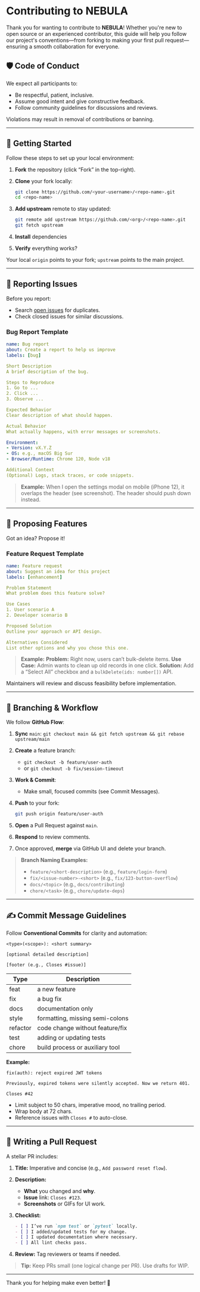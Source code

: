 # Contributing to **NEBULA**

Thank you for wanting to contribute to **NEBULA**! 
Whether you're new to open source or an experienced contributor, this guide will help you follow our project's conventions—from forking to making your first pull request—ensuring a smooth collaboration for everyone.



## 🛡️ Code of Conduct

 We expect all participants to:

* Be respectful, patient, inclusive.
* Assume good intent and give constructive feedback.
* Follow community guidelines for discussions and reviews.

Violations may result in removal of contributions or banning.

<!-- 
## 📁 Project Structure

```
/         # root
├─ src/   # source code (modules, components)
├─ tests/ # unit & integration tests
├─ docs/  # documentation files
├─ .github/          
│   ├─ ISSUE_TEMPLATE/   
│   │   ├─ bug_report.md
│   │   └─ feature_request.md
│   └─ workflows/        # CI/CD configs
├─ .eslintrc.js
├─ pyproject.toml
└─ README.md
```

Understanding where code and docs live helps contributors find what they need quickly. -->

---

## 🚀 Getting Started

Follow these steps to set up your local environment:

1. **Fork** the repository (click “Fork” in the top-right).
2. **Clone** your fork locally:

   ```bash
   git clone https://github.com/<your-username>/<repo-name>.git
   cd <repo-name>
   ```
3. **Add upstream** remote to stay updated:

   ```bash
   git remote add upstream https://github.com/<org>/<repo-name>.git
   git fetch upstream
   ```
4. **Install** dependencies

   <!-- ```bash
   # JavaScript/TypeScript\ n  npm install
   # Python
   pip install -r requirements.txt
   ``` -->
   
5. **Verify** everything works?
<!-- 
   ```bash
   npm test    # or pytest
   ``` -->

Your local `origin` points to your fork; `upstream` points to the main project.

---

## 🐛 Reporting Issues

Before you report:

* Search [open issues](https://github.com/<org>/<repo>/issues) for duplicates.
* Check closed issues for similar discussions.

### Bug Report Template

```yaml
name: Bug report
about: Create a report to help us improve
labels: [bug]

Short Description
A brief description of the bug.

Steps to Reproduce
1. Go to ...
2. Click ...
3. Observe ...

Expected Behavior
Clear description of what should happen.

Actual Behavior
What actually happens, with error messages or screenshots.

Environment:
- Version: vX.Y.Z
- OS: e.g., macOS Big Sur
- Browser/Runtime: Chrome 120, Node v18

Additional Context
(Optional) Logs, stack traces, or code snippets.
```

> **Example:**
> When I open the settings modal on mobile (iPhone 12), it overlaps the header (see screenshot). The header should push down instead.

---

## 🌟 Proposing Features

Got an idea? Propose it!

### Feature Request Template

```yaml
name: Feature request
about: Suggest an idea for this project
labels: [enhancement]

Problem Statement
What problem does this feature solve?

Use Cases
1. User scenario A
2. Developer scenario B

Proposed Solution
Outline your approach or API design.

Alternatives Considered
List other options and why you chose this one.
```

> **Example:**
> **Problem:** Right now, users can’t bulk-delete items.
> **Use Case:** Admin wants to clean up old records in one click.
> **Solution:** Add a “Select All” checkbox and a `bulkDelete(ids: number[])` API.

Maintainers will review and discuss feasibility before implementation.

---

## 🌲 Branching & Workflow

We follow **GitHub Flow**:

1. **Sync** `main`:  `git checkout main && git fetch upstream && git rebase upstream/main`
2. **Create** a feature branch:

   * `git checkout -b feature/user-auth`
   * or `git checkout -b fix/session-timeout`
3. **Work & Commit**:

   * Make small, focused commits (see Commit Messages).
4. **Push** to your fork:

   ```bash
   git push origin feature/user-auth
   ```
5. **Open** a Pull Request against `main`.
6. **Respond** to review comments.
7. Once approved, **merge** via GitHub UI and delete your branch.

> **Branch Naming Examples:**
>
> * `feature/<short-description>` (e.g., `feature/login-form`)
> * `fix/<issue-number>-<short>` (e.g., `fix/123-button-overflow`)
> * `docs/<topic>` (e.g., `docs/contributing`)
> * `chore/<task>` (e.g., `chore/update-deps`)

---

## ✍️ Commit Message Guidelines

Follow **Conventional Commits** for clarity and automation:

```
<type>(<scope>): <short summary>

[optional detailed description]

[footer (e.g., Closes #issue)]
```

| Type     | Description                     |
| -------- | ------------------------------- |
| feat     | a new feature                   |
| fix      | a bug fix                       |
| docs     | documentation only              |
| style    | formatting, missing semi-colons |
| refactor | code change without feature/fix |
| test     | adding or updating tests        |
| chore    | build process or auxiliary tool |

**Example:**

```
fix(auth): reject expired JWT tokens

Previously, expired tokens were silently accepted. Now we return 401.

Closes #42
```

* Limit subject to 50 chars, imperative mood, no trailing period.
* Wrap body at 72 chars.
* Reference issues with `Closes #` to auto-close.

---

## 📝 Writing a Pull Request

A stellar PR includes:

1. **Title:** Imperative and concise (e.g., `Add password reset flow`).
2. **Description:**

   * **What** you changed and **why**.
   * **Issue** link: `Closes #123`.
   * **Screenshots** or GIFs for UI work.
3. **Checklist:**

   ```markdown
   - [ ] I’ve run `npm test` or `pytest` locally.
   - [ ] I added/updated tests for my change.
   - [ ] I updated documentation where necessary.
   - [ ] All lint checks pass.
   ```
4. **Review:** Tag reviewers or teams if needed.

> **Tip:** Keep PRs small (one logical change per PR). Use drafts for WIP.

---
<!-- 
## 🧪 Testing & QA

* **Unit Tests:** Place under `tests/unit/`.
* **Integration Tests:** Under `tests/integration/`.
* **Manual QA:** Describe steps in PR if manual verification is needed.
* **CI Pipeline:** Every PR triggers lint, test, and build checks via GitHub Actions.

---

## 🎨 Code Style & Linters

We enforce consistency with:

* **JavaScript/TS:** ESLint + Prettier
* **Python:** Black + Flake8
* **CSS:** Stylelint

**Pre-commit hooks:** Use Husky to auto-run formatters before commits.

---

## 📚 Documentation

* **README.md:** Project overview and quickstart.
* **docs/**: Detailed guides and tutorials.
* **CHANGELOG.md:** Follow [Keep a Changelog](https://keepachangelog.com/) standard.

Update docs when you add features or modify behavior.

---

## 💬 Support & Communication

* **Issues & Discussions:** Use GitHub Issues and Discussions tabs.
* **Real-time Chat:** Join us on [Discord](invite-link) for quick help.
* **Mailing List:** Subscribe at `<email-list-link>` for announcements.

--- -->

Thank you for helping make **<Project Name>** even better! 🚀
